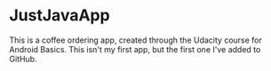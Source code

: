 # JustJavaApp
This is a coffee ordering app, created through the Udacity course for Android Basics.
This isn't my first app, but the first one I've added to GitHub.
